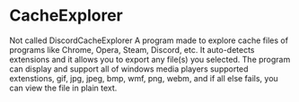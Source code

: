 # CacheExplorer
Not called DiscordCacheExplorer
A program made to explore cache files of programs like Chrome, Opera, Steam, Discord, etc. It auto-detects extensions and it allows you to export any file(s) you selected. The program can display and support all of windows media players supported extenstions, gif, jpg, jpeg, bmp, wmf, png, webm, and if all else fails, you can view the file in plain text.
